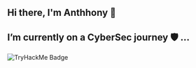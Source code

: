 ## Hi there, I'm Anthhony 👾
## I’m currently on a CyberSec journey 🛡️ ...
![TryHackMe Badge](https://tryhackme-badges.s3.amazonaws.com/hunta7.png)

<!--
**g4sthony/g4sthony** is a ✨ _special_ ✨ repository because its `README.md` (this file) appears on your GitHub profile.

Here are some ideas to get you started:

- 🔭 I’m currently working on ...
- 🌱 I’m currently learning ...
- 👯 I’m looking to collaborate on ...
- 🤔 I’m looking for help with ...
- 💬 Ask me about ...
- 📫 How to reach me: ...
- 😄 Pronouns: ...
- ⚡ Fun fact: ...
-->

